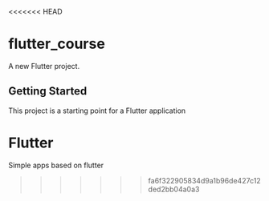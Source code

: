 <<<<<<< HEAD
# flutter_course

A new Flutter project.

## Getting Started

This project is a starting point for a Flutter application
# Flutter
Simple apps based on flutter
>>>>>>> fa6f322905834d9a1b96de427c12ded2bb04a0a3
